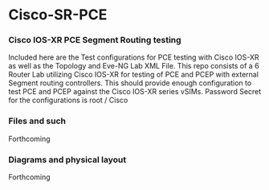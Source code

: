 # Cisco-SR-PCE
### Cisco IOS-XR PCE Segment Routing testing

Included here are the Test configurations for PCE testing with Cisco IOS-XR as well as the Topology and Eve-NG Lab XML File. This repo consists of a 6 Router Lab utilizing Cisco IOS-XR for testing of PCE and PCEP with external Segment routing controllers. This should provide enough configuration to test PCE and PCEP against the Cisco IOS-XR series vSIMs. Password Secret for the configurations is root / Cisco

### Files and such

Forthcoming

### Diagrams and physical layout

Forthcoming

